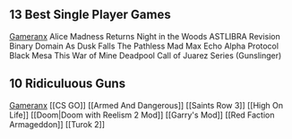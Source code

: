 
## 13 Best Single Player Games
[Gameranx](https://youtu.be/CdNcu5xENIc)
Alice Madness Returns
Night in the Woods
ASTLIBRA Revision
Binary Domain
As Dusk Falls
The Pathless
Mad Max
Echo
Alpha Protocol
Black Mesa
This War of Mine
Deadpool
Call of Juarez Series (Gunslinger)

## 10 Ridiculuous Guns
[Gameranx](https://youtu.be/z8UmsagGmyA)
[[CS GO]]
[[Armed And Dangerous]]
[[Saints Row 3]]
[[High On Life]]
[[Doom|Doom with Reelism 2 Mod]]
[[Garry's Mod]]
[[Red Faction Armageddon]]
[[Turok 2]]